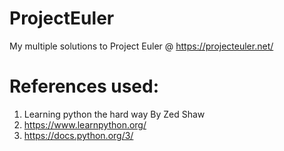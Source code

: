 # ProjectEuler
My multiple solutions to Project Euler @ https://projecteuler.net/

# References used:
1)  Learning python the hard way By Zed Shaw
2)  https://www.learnpython.org/
3)  https://docs.python.org/3/

